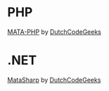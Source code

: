 PHP
===
[MATA-PHP](https://github.com/DutchCodeGeeks/MATA-PHP) by [DutchCodeGeeks](https://github.com/DutchCodeGeeks)

.NET
===
[MataSharp](https://github.com/DutchCodeGeeks/MataSharp) by [DutchCodeGeeks](https://github.com/DutchCodeGeeks)

